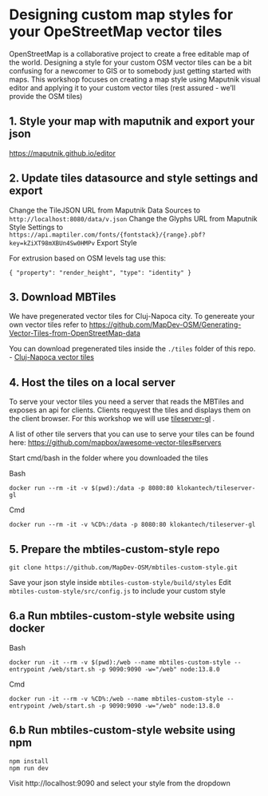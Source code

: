 # Designing custom map styles for your OpeStreetMap vector tiles

OpenStreetMap is a collaborative project to create a free editable map of the world. Designing a style for your custom OSM vector tiles can be a bit confusing for a newcomer to GIS or to somebody just getting started with maps. This workshop focuses on creating a map style using Maputnik visual editor and applying it to your custom vector tiles (rest assured - we’ll provide the OSM tiles)

## 1. Style your map with maputnik and export your json

https://maputnik.github.io/editor

## 2. Update tiles datasource and style settings and export

Change the TileJSON URL from Maputnik Data Sources to `http://localhost:8080/data/v.json`
Change the Glyphs URL from Maputnik Style Settings to `https://api.maptiler.com/fonts/{fontstack}/{range}.pbf?key=kZiXT98mXBUn4Sw0HMPv`
Export Style

For extrusion based on OSM levels tag use this:

`{ "property": "render_height", "type": "identity" }`

## 3. Download MBTiles

We have pregenerated vector tiles for Cluj-Napoca city. To genereate your own vector tiles refer to https://github.com/MapDev-OSM/Generating-Vector-Tiles-from-OpenStreetMap-data

You can download pregenerated tiles inside the `./tiles` folder of this repo. - [Cluj-Napoca vector tiles](./tiles/cluj-napoca.mbtiles)

## 4. Host the tiles on a local server

To serve your vector tiles you need a server that reads the MBTiles and exposes an api for clients. Clients requyest the tiles and displays them on the client browser. For this workshop we will use [tileserver-gl](https://github.com/maptiler/tileserver-gl) .

A list of other tile servers that you can use to serve your tiles can be found here: https://github.com/mapbox/awesome-vector-tiles#servers

Start cmd/bash in the folder where you downloaded the tiles

Bash

```
docker run --rm -it -v $(pwd):/data -p 8080:80 klokantech/tileserver-gl
```

Cmd

```
docker run --rm -it -v %CD%:/data -p 8080:80 klokantech/tileserver-gl
```

## 5. Prepare the mbtiles-custom-style repo

```
git clone https://github.com/MapDev-OSM/mbtiles-custom-style.git
```

Save your json style inside `mbtiles-custom-style/build/styles`
Edit `mbtiles-custom-style/src/config.js` to include your custom style

## 6.a Run mbtiles-custom-style website using docker

Bash

```
docker run -it --rm -v $(pwd):/web --name mbtiles-custom-style --entrypoint /web/start.sh -p 9090:9090 -w="/web" node:13.8.0
```

Cmd

```
docker run -it --rm -v %CD%:/web --name mbtiles-custom-style --entrypoint /web/start.sh -p 9090:9090 -w="/web" node:13.8.0
```

## 6.b Run mbtiles-custom-style website using npm

```
npm install
npm run dev
```

Visit http://localhost:9090 and select your style from the dropdown

